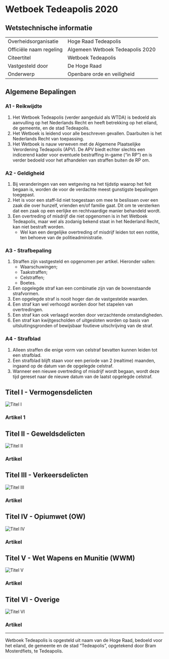 # Wetboek Tedeapolis 2020

## Wetstechnische informatie

| | |
|---|---|
| Overheidsorganisatie      | Hoge Raad Tedeapolis |
| Officiële naam regeling   | Algemeen Wetboek Tedeapolis 2020 |
| Citeertitel               | Wetboek Tedeapolis|
| Vastgesteld door          | De Hoge Raad|
| Onderwerp                 | Openbare orde en veiligheid|



## Algemene Bepalingen

### A1 - Reikwijdte

1. Het Wetboek Tedeapolis (verder aangeduid als WTDA) is bedoeld als aanvulling op het Nederlands Recht en heeft betrekking op het eiland, de gemeente, en de stad Tedeapolis.
2. Het Wetboek is leidend voor alle beschreven gevallen. Daarbuiten is het Nederlands Recht van toepassing.
3. Het Wetboek is nauw verweven met de Algemene Plaatselijke Verordening Tedeapolis (APV). De APV biedt echter slechts een indicerend kader voor eventuele bestraffing in-game (“in RP”) en is verder bedoeld voor het afhandelen van straffen buiten de RP om.

### A2 - Geldigheid

1. Bij veranderingen van een wetgeving na het tijdstip waarop het feit begaan is, worden de voor de verdachte meest gunstigste bepalingen toegepast.
2. Het is voor een staff-lid niet toegestaan om mee te beslissen over een zaak die over hunzelf, vrienden en/of familie gaat. Dit om te versterken dat een zaak op een eerlijke en rechtvaardige manier behandeld wordt.
3. Een overtreding of misdrijf die niet opgenomen is in het Wetboek Tedeapolis, maar wel als zodanig bekend staat in het Nederland Recht, kan niet bestraft worden.
   * Wel kan een dergelijke overtreding of misdrijf leiden tot een notitie, ten behoeve van de politieadministratie.

### A3 - Strafbepaling

1. Straffen zijn vastgesteld en opgenomen per artikel. Hieronder vallen:
   * Waarschuwingen;
   * Taakstraffen;
   * Celstraffen;
   * Boetes.
2. Een opgelegde straf kan een combinatie zijn van de bovenstaande strafvormen.
3. Een opgelegde straf is nooit hoger dan de vastgestelde waarden.
4. Een straf kan wel verhoogd worden door het stapelen van overtredingen.
5. Een straf kan ook verlaagd worden door verzachtende omstandigheden.
6. Een straf kan kwijtgescholden of uitgesloten worden op basis van uitsluitingsgronden of bewijsbaar foutieve uitschrijving van de straf.

 ### A4 - Strafblad

1. Alleen straffen die enige vorm van celstraf bevatten kunnen leiden tot een strafblad.
2. Een strafblad blijft staan voor een periode van 2 (realtime) maanden, ingaand op de datum van de opgelegde celstraf.
3. Wanneer een nieuwe overtreding of misdrijf wordt begaan, wordt deze tijd gereset naar de nieuwe datum van de laatst opgelegde celstraf.

## Titel I - Vermogensdelicten
![Titel I](https://i.imgur.com/QYoLGtN.png)

### Artikel 1 

## Titel II - Geweldsdelicten
![Titel II](https://i.imgur.com/U6KmYvP.png)
### Artikel  

## Titel III - Verkeersdelicten
![Titel III](https://i.imgur.com/bCaBrEy.png)
### Artikel 

## Titel IV - Opiumwet (OW)
![Titel IV](https://i.imgur.com/Fu4cD1H.png)
### Artikel  

## Titel V - Wet Wapens en Munitie (WWM)
![Titel V](https://i.imgur.com/cyC9z68.png)
### Artikel  

## Titel VI - Overige
![Titel VI](https://i.imgur.com/AZq2R6s.png)
### Artikel 
---------------------
Wetboek Tedeapolis is opgesteld uit naam van de Hoge Raad, bedoeld voor het eiland, de gemeente en de stad “Tedeapolis”, opgetekend door Bram Mosterdfiets, te Tedeapolis.

